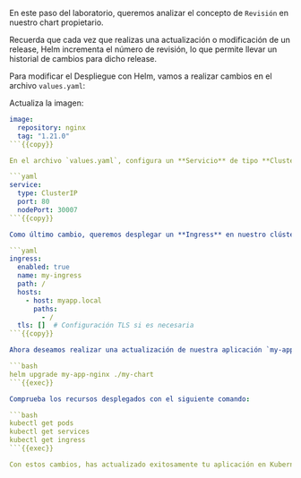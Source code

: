 En este paso del laboratorio, queremos analizar el concepto de `Revisión` en nuestro chart propietario.

Recuerda que cada vez que realizas una actualización o modificación de un release, Helm incrementa el número de revisión, lo que permite llevar un historial de cambios para dicho release.

Para modificar el Despliegue con Helm, vamos a realizar cambios en el archivo `values.yaml`:

Actualiza la imagen:

```yaml
image:
  repository: nginx
  tag: "1.21.0"
```{{copy}}

En el archivo `values.yaml`, configura un **Servicio** de tipo **ClusterIP** y otro de tipo **NodePort**.

```yaml
service:
  type: ClusterIP
  port: 80
  nodePort: 30007
```{{copy}}

Como último cambio, queremos desplegar un **Ingress** en nuestro clúster de Kubernetes. Para ello, vamos a modificar algunos campos en el archivo `values.yaml`:

```yaml
ingress:
  enabled: true
  name: my-ingress
  path: /
  hosts:
    - host: myapp.local
      paths:
        - /
  tls: []  # Configuración TLS si es necesaria
```{{copy}}

Ahora deseamos realizar una actualización de nuestra aplicación `my-app-nginx`. Para hacer el upgrade, utilizamos el siguiente comando:

```bash
helm upgrade my-app-nginx ./my-chart
```{{exec}}

Comprueba los recursos desplegados con el siguiente comando:

```bash
kubectl get pods
kubectl get services
kubectl get ingress
```{{exec}}

Con estos cambios, has actualizado exitosamente tu aplicación en Kubernetes utilizando Helm, aprovechando el concepto de `Revisión` para mantener un historial de versiones. Esto no solo facilita la gestión de tu aplicación, sino que también mejora la capacidad de rastreo y reversión en caso de que se necesiten deshacer cambios.